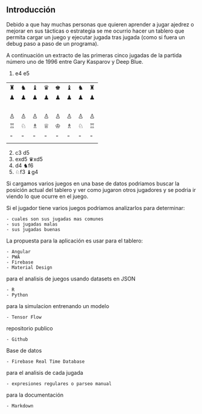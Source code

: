 ## Introducción

Debido a que hay muchas personas que quieren aprender a jugar ajedrez o mejorar
en sus tácticas o estrategia se me ocurrio hacer un tablero que permita cargar
un juego y ejecutar jugada tras jugada (como si fuera un debug paso a paso de un
programa).

A continuación un extracto de las primeras cinco jugadas de la partida número uno
de 1996 entre Gary Kasparov y Deep Blue.

1. e4 e5

| | | | | | | | |
|-|-|-|-|-|-|-|-|
| &#9820; | &#9822; | &#9821; | &#9819; | &#9818; | &#9821; | &#9822; | &#9820; |
| &#9823; | &#9823; | &#9823; | &#9823; | &#9823; | &#9823; | &#9823; | &#9823; |
| | | | | | | | |
| | | | | | | | |
| | | | | | | | |
| | | | | | | | |
| &#9817; | &#9817; | &#9817; | &#9817; | &#9817; | &#9817; | &#9817; | &#9817; |
| &#9814; | &#9816; | &#9815; | &#9813; | &#9812; | &#9815; | &#9816; | &#9814; |
|-|-|-|-|-|-|-|-|
| | | | | | | | |

2. c3 d5
3. exd5 &#9819;xd5
4. d4 &#9822;f6
5. &#9816;f3 &#9821;g4

Si cargamos varios juegos en una base de datos podriamos buscar la posición
actual del tablero y ver como jugaron otros jugadores y se podria ir viendo lo que
ocurre en el juego.

Si el jugador tiene varios juegos podriamos analizarlos para determinar:

    - cuales son sus jugadas mas comunes
    - sus jugadas malas
    - sus jugadas buenas

La propuesta para la aplicación es usar para el tablero:

    - Angular
    - PWA
    - Firebase
    - Material Design

para el analisis de juegos usando datasets en JSON

    - R
    - Python

para la simulacion entrenando un modelo

    - Tensor Flow

repositorio publico

    - Github

Base de datos

    - Firebase Real Time Database

para el analisis de cada jugada

    - expresiones regulares o parseo manual

para la documentación

    - Markdown